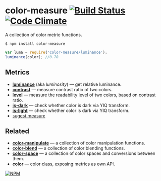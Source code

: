 # color-measure [![Build Status](https://travis-ci.org/dfcreative/color-measure.svg?branch=master)](https://travis-ci.org/dfcreative/color-measure) [![Code Climate](https://codeclimate.com/github/dfcreative/color-measure/badges/gpa.svg)](https://codeclimate.com/github/dfcreative/color-measure)

A collection of color metric functions.


`$ npm install color-measure`

```js
var luma = require('color-measure/luminance');
luminance(color); //0.78
```

## Metrics

* **[luminance](http://www.w3.org/TR/WCAG20/#relativeluminancedef)** (aka _luminosity_) — get relative luminance.
* **[contrast](http://www.w3.org/TR/WCAG20/#contrast-ratiodef)** — measure contrast ratio of two colors.
* **[level](http://www.w3.org/TR/UNDERSTANDING-WCAG20/visual-audio-contrast-contrast.html#visual-audio-contrast-contrast-73-head)** — measure the readability level of two colors, based on contrast ratio.
* **[is-dark](http://24ways.org/2010/calculating-color-contrast)** — check whether color is dark via YIQ transform.
* **[is-light](http://24ways.org/2010/calculating-color-contrast)** — check whether color is dark via YIQ transform.
* [sugest measure](http://github.com/dfcreative/color-manipulate/issues/new/)

<!--
* [ ] [tone]()
* [ ] [readable]()
* [ ] [sepia]()
* temperature
* luma
* **nearest(colors)** — return nearest color from the passed list
* **difference(color)** — return color difference between the passed color
* **equal()** — whether passed color equals to the initial one.
-->



## Related

* **[color-manipulate](http://npmjs.org/package/color-manipulate)** — a collection of color manipulation functions.
* **[color-blend](http://npmjs.org/package/color-blend)** — a collection of color blending functions.
* **[color-space](http://npmjs.org/package/color-space)** — a collection of color spaces and conversions between them.
* **[color](http://npmjs.org/package/color2)** — color class, exposing metrics as own API.

[![NPM](https://nodei.co/npm/color-measure.png?downloads=true&downloadRank=true&stars=true)](https://nodei.co/npm/color-measure/)